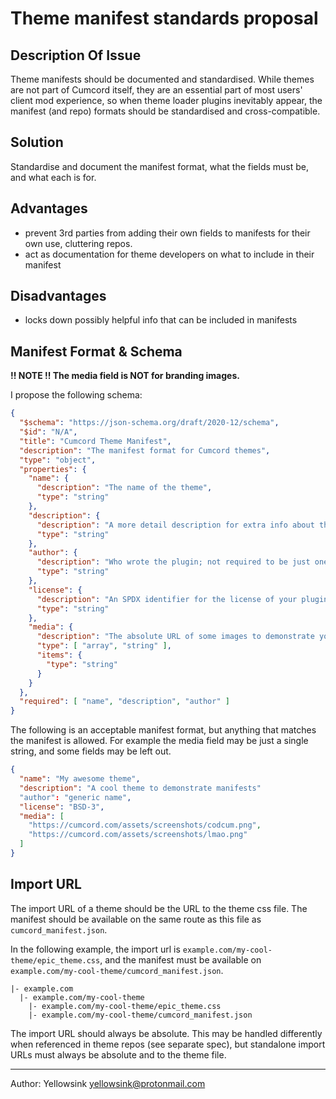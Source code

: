 # Theme manifest standards proposal

## Description Of Issue
Theme manifests should be documented and standardised. While themes are not part of Cumcord itself,
they are an essential part of most users' client mod experience,
so when theme loader plugins inevitably appear, the manifest (and repo) formats should be standardised and cross-compatible.

## Solution
Standardise and document the manifest format, what the fields must be, and what each is for.

## Advantages

 - prevent 3rd parties from adding their own fields to manifests for their own use, cluttering repos.
 - act as documentation for theme developers on what to include in their manifest

## Disadvantages
 - locks down possibly helpful info that can be included in manifests

## Manifest Format & Schema

**!! NOTE !! The media field is NOT for branding images.**

I propose the following schema:
```json
{
  "$schema": "https://json-schema.org/draft/2020-12/schema",
  "$id": "N/A",
  "title": "Cumcord Theme Manifest",
  "description": "The manifest format for Cumcord themes",
  "type": "object",
  "properties": {
    "name": {
      "description": "The name of the theme",
      "type": "string"
    },
    "description": {
      "description": "A more detail description for extra info about the theme",
      "type": "string"
    },
    "author": {
      "description": "Who wrote the plugin; not required to be just one person",
      "type": "string"
    },
    "license": {
      "description": "An SPDX identifier for the license of your plugin content",
      "type": "string"
    },
    "media": {
      "description": "The absolute URL of some images to demonstrate your theme. No branding.",
      "type": [ "array", "string" ],
      "items": {
        "type": "string"
      }
    }
  },
  "required": [ "name", "description", "author" ]
}
```

The following is an acceptable manifest format, but anything that matches the manifest is allowed.
For example the media field may be just a single string, and some fields may be left out.
```json
{
  "name": "My awesome theme",
  "description": "A cool theme to demonstrate manifests"
  "author": "generic name",
  "license": "BSD-3",
  "media": [
    "https://cumcord.com/assets/screenshots/codcum.png",
    "https://cumcord.com/assets/screenshots/lmao.png"
  ]
}

```

## Import URL

The import URL of a theme should be the URL to the theme css file.
The manifest should be available on the same route as this file as `cumcord_manifest.json`.

In the following example, the import url is `example.com/my-cool-theme/epic_theme.css`,
and the manifest must be available on `example.com/my-cool-theme/cumcord_manifest.json`.
```
|- example.com
  |- example.com/my-cool-theme
    |- example.com/my-cool-theme/epic_theme.css
    |- example.com/my-cool-theme/cumcord_manifest.json
```

The import URL should always be absolute.
This may be handled differently when referenced in theme repos (see separate spec),
but standalone import URLs must always be absolute and to the theme file.

---

Author: Yellowsink <yellowsink@protonmail.com>
